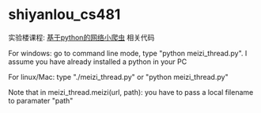 shiyanlou_cs481
===============

实验楼课程: [基于python的网络小爬虫](http://www.shiyanlou.com/courses/481) 相关代码

For windows:
go to command line mode, type "python meizi_thread.py". I assume you have already installed a python in your PC

For linux/Mac:
type "./meizi_thread.py" or "python meizi_thread.py"

Note that in meizi_thread.meizi(url, path): you have to pass a local filename to paramater "path"
